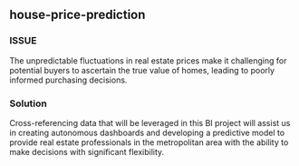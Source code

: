 ## house-price-prediction
### ISSUE
The unpredictable fluctuations in real estate prices make it challenging for potential buyers to ascertain the true value of homes, leading to poorly informed purchasing decisions.

### Solution
Cross-referencing data that will be leveraged in this BI project will assist us in creating autonomous dashboards and developing a predictive model to provide real estate professionals in the metropolitan area with the ability to make decisions with significant flexibility.
